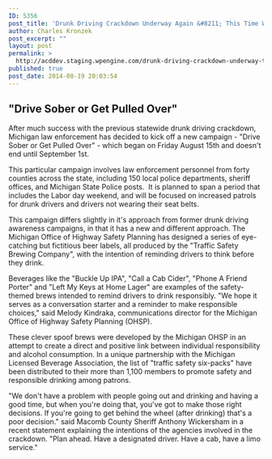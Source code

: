 ```yaml
---
ID: 5356
post_title: 'Drunk Driving Crackdown Underway Again &#8211; This Time With A Creative Twist'
author: Charles Kronzek
post_excerpt: ""
layout: post
permalink: >
  http://acddev.staging.wpengine.com/drunk-driving-crackdown-underway-time-creative-twist.html
published: true
post_date: 2014-08-19 20:03:54
---
```

<h2>"Drive Sober or Get Pulled Over"</h2>
After much success with the previous statewide drunk driving crackdown, Michigan law enforcement has decided to kick off a new campaign - "Drive Sober or Get Pulled Over" - which began on Friday August 15th and doesn't end until September 1st.

This particular campaign involves law enforcement personnel from forty counties across the state, including 150 local police departments, sheriff offices, and Michigan State Police posts.  It is planned to span a period that includes the Labor day weekend, and will be focused on increased patrols for drunk drivers and drivers not wearing their seat belts.

This campaign differs slightly in it's approach from former drunk driving awareness campaigns, in that it has a new and different approach. The Michigan Office of Highway Safety Planning has designed a series of eye-catching but fictitious beer labels, all produced by the "Traffic Safety Brewing Company", with the intention of reminding drivers to think before they drink.

Beverages like the "Buckle Up IPA", "Call a Cab Cider", "Phone A Friend Porter" and "Left My Keys at Home Lager" are examples of the safety-themed brews intended to remind drivers to drink responsibly. "We hope it serves as a conversation starter and a reminder to make responsible choices," said Melody Kindraka, communications director for the Michigan Office of Highway Safety Planning (OHSP).

These clever spoof brews were developed by the Michigan OHSP in an attempt to create a direct and positive link between individual responsibility and alcohol consumption. In a unique partnership with the Michigan Licensed Beverage Association, the list of "traffic safety six-packs" have been distributed to their more than 1,100 members to promote safety and responsible drinking among patrons.

"We don't have a problem with people going out and drinking and having a good time, but when you're doing that, you've got to make those right decisions. If you're going to get behind the wheel (after drinking) that's a poor decision." said Macomb County Sheriff Anthony Wickersham in a recent statement explaining the intentions of the agencies involved in the crackdown. "Plan ahead. Have a designated driver. Have a cab, have a limo service."